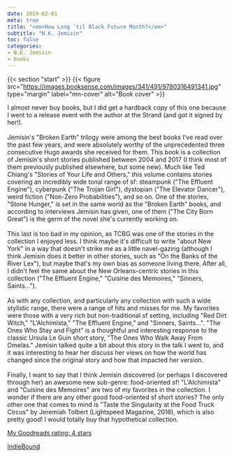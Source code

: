 ```yaml
---
date: 2019-02-01
meta: true
title: "<em>How Long 'til Black Future Month?</em>"
subtitle: "N.K. Jemisin"
toc: false
categories:
- N.K. Jemisin
- books
---
```


{{< section "start" >}}
{{< figure src="https://images.booksense.com/images/341/491/9780316491341.jpg" type="margin" label="mn-cover" alt="Book cover" >}}

I almost never buy books, but I did get a hardback copy of this one because I went to a release event with the author at the Strand (and got it signed by her!).<br /><br />Jemisin's "Broken Earth" trilogy were among the best books I've read over the past few years, and were absolutely worthy of the unprecedented three consecutive Hugo awards she received for them. This book is a collection of Jemisin's short stories published between 2004 and 2017 (I think most of them previously published elsewhere, but some new). Much like Ted Chiang's "Stories of Your Life and Others," this volume contains stories covering an incredibly wide tonal range of sf: steampunk ("The Effluent Engine"), cyberpunk ("The Trojan Girl"), dystopian ("The Elevator Dancer"), weird fiction ("Non-Zero Probabilities"), and so on. One of the stories, "Stone Hunger," is set in the same world as the "Broken Earth" books, and according to interviews Jemisin has given, one of them ("The City Born Great") is the germ of the novel she's currently working on.<br /><br />This last is too bad in my opinion, as TCBG was one of the stories in the collection I enjoyed less. I think maybe it's difficult to write "about New York" in a way that doesn't strike me as a little navel-gazing (although I think Jemisin does it better in other stories, such as "On the Banks of the River Lex"), but maybe that's my own bias as someone living there. After all, I didn't feel the same about the New Orleans-centric stories in this collection ("The Effluent Engine," "Cuisine des Memoires," "Sinners, Saints...").<br /><br />As with any collection, and particularly any collection with such a wide stylistic range, there were a range of hits and misses for me. My favorites were those with a very rich but non-traditional sf setting, including "Red Dirt Witch," "L'Alchimista," "The Effluent Engine," and "Sinners, Saints...". "The Ones Who Stay and Fight" is a thoughtful and interesting response to the classic Ursula Le Guin short story, "The Ones Who Walk Away From Omelas." Jemisin talked quite a bit about this story in the talk I went to, and it was interesting to hear her discuss her views on how the world has changed since the original story and how that impacted her version. <br /><br />Finally, I want to say that I think Jemisin discovered (or perhaps I discovered through her) an awesome new sub-genre: food-oriented sf! "L'Alchimista" and "Cuisine des Memoires" are two of my favorites in the collection. I wonder if there are any other good food-oriented sf short stories? The only other one that comes to mind is "Taste the Singularity at the Food Truck Circus" by Jeremiah Tolbert (Lightspeed Magazine, 2016), which is also pretty good! I would totally buy that hypothetical collection.

[My Goodreads rating: 4 stars](https://www.goodreads.com/review/show/2610915448)  

[IndieBound](https://www.indiebound.org/book/9780316491341)
